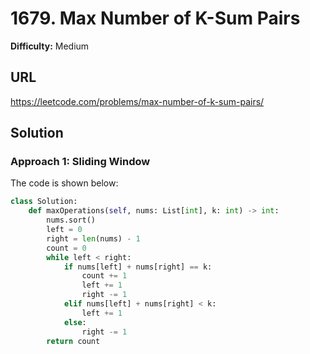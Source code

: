 # 1679. Max Number of K-Sum Pairs
**Difficulty:** Medium

## URL

https://leetcode.com/problems/max-number-of-k-sum-pairs/

## Solution

### Approach 1: Sliding Window

The code is shown below:

```python
class Solution:
    def maxOperations(self, nums: List[int], k: int) -> int:
        nums.sort()
        left = 0
        right = len(nums) - 1
        count = 0
        while left < right:
            if nums[left] + nums[right] == k:
                count += 1
                left += 1
                right -= 1
            elif nums[left] + nums[right] < k:
                left += 1
            else:
                right -= 1
        return count
```


